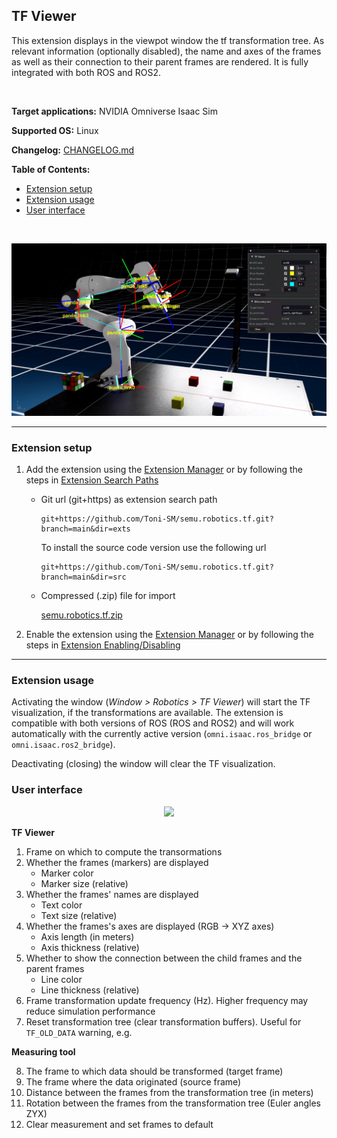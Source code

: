 ## TF Viewer

This extension displays in the viewpot window the tf transformation tree. As relevant information (optionally disabled), the name and axes of the frames as well as their connection to their parent frames are rendered. It is fully integrated with both ROS and ROS2.

<br>

**Target applications:** NVIDIA Omniverse Isaac Sim

**Supported OS:** Linux

**Changelog:** [CHANGELOG.md](exts/semu.robotics.tf/docs/CHANGELOG.md)

**Table of Contents:**

- [Extension setup](#setup)
- [Extension usage](#usage)
- [User interface](#ui)

<br>

![showcase](exts/semu.robotics.tf/data/preview.png)

<hr>

<a name="setup"></a>
### Extension setup

1. Add the extension using the [Extension Manager](https://docs.omniverse.nvidia.com/prod_extensions/prod_extensions/ext_extension-manager.html) or by following the steps in [Extension Search Paths](https://docs.omniverse.nvidia.com/py/kit/docs/guide/extensions.html#extension-search-paths)

    * Git url (git+https) as extension search path
    
        ```
        git+https://github.com/Toni-SM/semu.robotics.tf.git?branch=main&dir=exts
        ```

        To install the source code version use the following url

        ```
        git+https://github.com/Toni-SM/semu.robotics.tf.git?branch=main&dir=src
        ```

    * Compressed (.zip) file for import

        [semu.robotics.tf.zip](https://github.com/Toni-SM/semu.robotics.tf/releases)

2. Enable the extension using the [Extension Manager](https://docs.omniverse.nvidia.com/prod_extensions/prod_extensions/ext_extension-manager.html) or by following the steps in [Extension Enabling/Disabling](https://docs.omniverse.nvidia.com/py/kit/docs/guide/extensions.html#extension-enabling-disabling)

<hr>

<a name="usage"></a>
### Extension usage

Activating the window (*Window > Robotics > TF Viewer*) will start the TF visualization, if the transformations are available. The extension is compatible with both versions of ROS (ROS and ROS2) and will work automatically with the currently active version (`omni.isaac.ros_bridge` or `omni.isaac.ros2_bridge`).

Deactivating (closing) the window will clear the TF visualization.

<a name="ui"></a>
### User interface

<p align="center">
  <img src="https://user-images.githubusercontent.com/22400377/194081006-590345f3-4c80-4394-aada-6366224e6356.png" style="max-width: 100%;">
</p>

**TF Viewer**

1. Frame on which to compute the transormations
2. Whether the frames (markers) are displayed
   - Marker color
   - Marker size (relative)
3. Whether the frames' names are displayed
   - Text color
   - Text size (relative)
4. Whether the frames's axes are displayed (RGB -> XYZ axes)
   - Axis length (in meters)
   - Axis thickness (relative)
5. Whether to show the connection between the child frames and the parent frames
   - Line color
   - Line thickness (relative)
6. Frame transformation update frequency (Hz). Higher frequency may reduce simulation performance
7. Reset transformation tree (clear transformation buffers). Useful for `TF_OLD_DATA` warning, e.g. 

**Measuring tool**

8. The frame to which data should be transformed (target frame)
9. The frame where the data originated (source frame)
10. Distance between the frames from the transformation tree (in meters)
11. Rotation between the frames from the transformation tree (Euler angles ZYX)
12. Clear measurement and set frames to default
